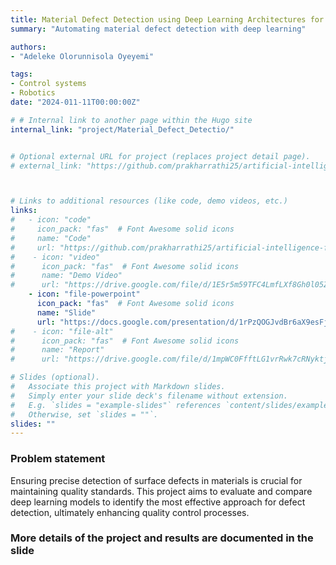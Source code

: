 ```yaml
---
title: Material Defect Detection using Deep Learning Architectures for Quality Control
summary: "Automating material defect detection with deep learning"

authors: 
- "Adeleke Olorunnisola Oyeyemi"

tags:
- Control systems
- Robotics
date: "2024-011-11T00:00:00Z"

# # Internal link to another page within the Hugo site
internal_link: "project/Material_Defect_Detectio/"


# Optional external URL for project (replaces project detail page).
# external_link: "https://github.com/prakharrathi25/artificial-intelligence-for-trading"



# Links to additional resources (like code, demo videos, etc.)
links:
#   - icon: "code"
#     icon_pack: "fas"  # Font Awesome solid icons
#     name: "Code"
#     url: "https://github.com/prakharrathi25/artificial-intelligence-for-trading"##
#    - icon: "video"
#      icon_pack: "fas"  # Font Awesome solid icons
#      name: "Demo Video"
#      url: "https://drive.google.com/file/d/1E5r5m59TFC4LmfLXf8Gh0l05ZjntU4Tj/view?usp=sharing"
    - icon: "file-powerpoint"
      icon_pack: "fas"  # Font Awesome solid icons
      name: "Slide"
      url: "https://docs.google.com/presentation/d/1rPzQOGJvdBr6aX9esFjXXB6_AaBHRJsajzDkEvIMhiw/edit?usp=sharing"
#    - icon: "file-alt"
#      icon_pack: "fas"  # Font Awesome solid icons
#      name: "Report"
#      url: "https://drive.google.com/file/d/1mpWC0FfftLG1vrRwk7cRNyktjSL1tZR9/view?usp=sharing"

# Slides (optional).
#   Associate this project with Markdown slides.
#   Simply enter your slide deck's filename without extension.
#   E.g. `slides = "example-slides"` references `content/slides/example-slides.md`.
#   Otherwise, set `slides = ""`.
slides: ""
---
```


### Problem statement
Ensuring precise detection of surface defects in materials is crucial for maintaining quality standards. This project aims to evaluate and compare deep learning models to identify the most effective approach for defect detection, ultimately enhancing quality control processes.

### More details of the project and results are documented in the slide
